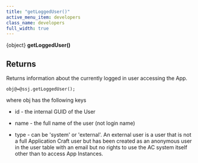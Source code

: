 ```yaml
---
title: "getLoggedUser()"
active_menu_item: developers
class_name: developers
full_width: true
---
```



{object} **getLoggedUser()**

## Returns

Returns information about the currently logged in user accessing the App.

    obj@=@ssj.getLoggedUser();
   

where obj has the following keys

 - id - the internal GUID of the User

 - name - the full name of the user (not login name)

 - type - can be 'system' or 'external'. An external user is a user that is not a full Application Craft user but has been created as an anonymous user in the user table with an email but no rights to use the AC system itself other than to access App Instances.

